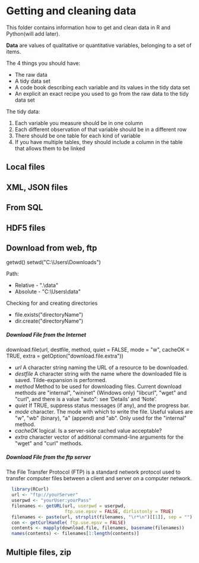 # Getting and cleaning data
This folder contains information how to get and clean data in R and Python(will add later).

__Data__ are values of qualitative or quantitative variables, belonging to a set of items.

The 4 things you should have:
  * The raw data
  * A tidy data set
  * A code book describing each variable and its values in the tidy data set
  * An explicit an exact recipe you used to go from the raw data to the tidy data set

The tidy data:
  1. Each variable you measure should be in one column
  2. Each different observation of that variable should be in a different row
  3. There should be one table for each kind of variable
  4. If you have multiple tables, they should include a column in the table that allows them to be linked

## Local files

## XML, JSON files

## From SQL

## HDF5 files

## Download from web, ftp

getwd()
setwd("C:\Users\Downloads")

Path:
  * Relative - ".\data"
  * Absolute - "C:\Users\data"

Checking for and creating directories
  * file.exists("directoryName")
  * dir.create("directoryName")

##### Download File from the Internet
  download.file(url, destfile, method, quiet = FALSE, mode = "w", cacheOK = TRUE,
                extra = getOption("download.file.extra"))

  * _url_ A character string naming the URL of a resource to be downloaded.
  * _destfile_ A character string with the name where the downloaded file is saved. Tilde-expansion is performed.
  * _method_ Method to be used for downloading files. Current download methods are "internal", "wininet" (Windows only) "libcurl", "wget" and "curl", and there is a value "auto": see ‘Details’ and ‘Note’.
  * _quiet_ If TRUE, suppress status messages (if any), and the progress bar.
  * _mode_ character. The mode with which to write the file. Useful values are "w", "wb" (binary), "a" (append) and "ab". Only used for the "internal" method.
  * _cacheOK_ logical. Is a server-side cached value acceptable?
  * _extra_ character vector of additional command-line arguments for the "wget" and "curl" methods.

##### Download File from the ftp server
The File Transfer Protocol (FTP) is a standard network protocol used to transfer computer files between a client and server on a computer network.

``` R # downloading complete folders via ftp with R
  library(RCurl)
  url <- "ftp://yourServer"
  userpwd <- "yourUser:yourPass"
  filenames <- getURL(url, userpwd = userpwd,
                      ftp.use.epsv = FALSE, dirlistonly = TRUE)
  filenames <- paste(url, strsplit(filenames, "\r*\n")[[1]], sep = "") 
  con <- getCurlHandle( ftp.use.epsv = FALSE) 
  contents <- mapply(download.file, filenames, basename(filenames)) 
  names(contents) <- filenames[1:length(contents)] 
```

## Multiple files, zip
